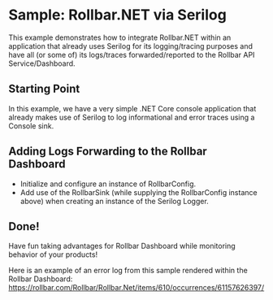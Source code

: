 # Sample: Rollbar.NET via Serilog

This example demonstrates how to integrate Rollbar.NET within an application that already uses Serilog for its logging/tracing purposes 
and have all (or some of) its logs/traces forwarded/reported to the Rollbar API Service/Dashboard.

## Starting Point

In this example, we have a very simple .NET Core console application that already makes use of Serilog to log informational and error traces using a Console sink.

## Adding Logs Forwarding to the Rollbar Dashboard

- Initialize and configure an instance of RollbarConfig.
- Add use of the RollbarSink (while supplying the RollbarConfig instance above) when creating an instance of the Serilog Logger.


## Done!

Have fun taking advantages for Rollbar Dashboard while monitoring behavior of your products!

Here is an example of an error log from this sample rendered within the Rollbar Dashboard:
https://rollbar.com/Rollbar/Rollbar.Net/items/610/occurrences/61157626397/


